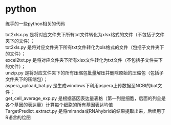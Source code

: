 # python
练手的一些python相关的代码

txt2xlsx.py 是将对应文件夹下所有txt文件转化为xlsx格式的文件（不包括子文件夹下的文件）；  
txt2xls.py 是将对应文件夹下所有txt文件转化为xls格式的文件（包括子文件夹下的文件）；  
excel2txt.py 是将对应文件夹下所有xlsx文件转化为txt文件（不包括子文件夹下的文件）；  
unzip.py 是将对应文件夹下的所有压缩包批量解压并删除原始的压缩包（包括子文件夹下的压缩包）；  
aspera_upload_bat.py 是生成windows下利用aspera上传数据至NCBI的bat文件；  
get_cell_average_exp.py 是根据基因表达量表格（第一列是细胞，后面的列全是各个基因的表达量）计算每个细胞的所有基因表达均值  
TargetPredict_extract.py 是将miranda或RNAhybrid的结果提取出来，后续用于R语言的绘图  
